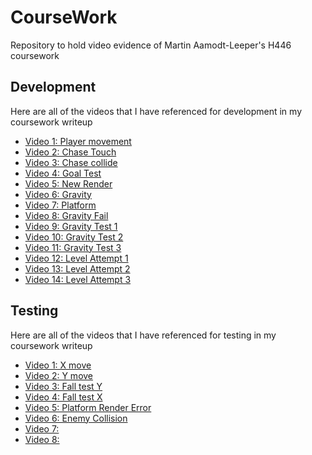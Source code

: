 # CourseWork
Repository to hold video evidence of Martin Aamodt-Leeper's H446 coursework

## Development
Here are all of the videos that I have referenced for development in my coursework writeup

* [Video 1: Player movement](https://drive.google.com/file/d/1cWUzLr4ORYrLsyGxxLjxY5rzwiJPEUox/view?usp=sharing)
* [Video 2: Chase Touch](https://drive.google.com/file/d/1saT3tIh7p6OTjPw-8yBAJJzrJsjxh_Tk/view?usp=sharing)
* [Video 3: Chase collide](https://drive.google.com/file/d/1NHhaHNkxVq-Mb-JG79M5x0dFmDs1-YTI/view?usp=sharing)
* [Video 4: Goal Test](https://drive.google.com/file/d/1XWmwUSQVCqdE0Ud2ojdOKbs_Og9Ve6Tb/view?usp=sharing)
* [Video 5: New Render](https://drive.google.com/file/d/1ixpzZetl6v8jVqu715bLet9C7UKSnzVV/view?usp=sharing)
* [Video 6: Gravity](https://drive.google.com/file/d/1cIj2wKRZfwB_Bu-TJnul9NQMQcqyeQWK/view?usp=sharing)
* [Video 7: Platform](https://drive.google.com/file/d/1Xpj0dkmH-QsINq-CBSGmXyJt7vaprxYI/view?usp=sharing)
* [Video 8: Gravity Fail](https://drive.google.com/file/d/1pWH6fOGPKDjYk7VfrGhbNL9qCWByP_N4/view?usp=sharing)
* [Video 9: Gravity Test 1](https://drive.google.com/file/d/18FqGDTHdKMSzU84U7E7LmQm9M6jwwP8q/view?usp=sharing)
* [Video 10: Gravity Test 2](https://drive.google.com/file/d/1cy_MQnNiPsMqKxZw4c7_LOmwqDlQrA9O/view?usp=sharing)
* [Video 11: Gravity Test 3](https://drive.google.com/file/d/1FWyoYBMCcLh67wEUeSL4cOhlmutOlIM2/view?usp=sharing)
* [Video 12: Level Attempt 1](https://drive.google.com/file/d/1JvZVrYyejhL8RY18lxtc8nPW_eVIANc6/view?usp=sharing)
* [Video 13: Level Attempt 2](https://drive.google.com/file/d/1DynX5fBk7kepXeZdBru3ld1XbjGDcvpN/view?usp=sharing)
* [Video 14: Level Attempt 3](https://drive.google.com/file/d/1_QJ8PBGN2cvcqdLTclTjcKJsj7O5mTX6/view?usp=sharing)

## Testing
Here are all of the videos that I have referenced for testing in my coursework writeup

* [Video 1: X move](https://drive.google.com/file/d/1ELLzUs3tzcCMy-arpCgljMB9RN0Umoe_/view?usp=sharing)
* [Video 2: Y move](https://drive.google.com/file/d/16S_4maGntWV4_Jc1s4qPgvuMoCyHqEek/view?usp=sharing)
* [Video 3: Fall test Y](https://drive.google.com/file/d/1ok6EVzy7D_Lh4ZXaZhvgmAEI5IRbB2nX/view?usp=sharing)
* [Video 4: Fall test X](https://drive.google.com/file/d/1iE-LI2SqxmZKla6-P-1Fo9xG8yOjyeQ_/view?usp=sharing)
* [Video 5: Platform Render Error](https://drive.google.com/file/d/1efFEgVkNi7hdchsbWvOX2jangY4nGwKM/view?usp=sharing)
* [Video 6: Enemy Collision](https://drive.google.com/file/d/1ELR6Z-gCMu94xWK-dzNUwXFvi05LQS5C/view?usp=sharing)
* [Video 7:]()
* [Video 8:]()
